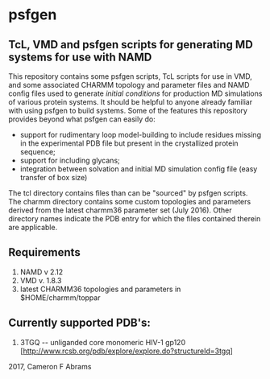 # psfgen
## TcL, VMD and psfgen scripts for generating MD systems for use with NAMD

This repository contains some psfgen scripts, TcL scripts for use in VMD, and some associated CHARMM topology and parameter files and NAMD config files used to generate _initial conditions_ for production MD simulations of various protein systems.  It should be helpful to anyone already familiar with using psfgen to build systems.  Some of the features this repository provides beyond what psfgen can easily do:

* support for rudimentary loop model-building to include residues missing in the experimental PDB file but present in the crystallized protein sequence;  
* support for including glycans;
* integration between solvation and initial MD simulation config file (easy transfer of box size)

The tcl directory contains files than can be "sourced" by psfgen scripts.  The charmm directory contains some custom topologies and parameters derived from the latest charmm36 parameter set (July 2016).  Other directory names indicate the PDB entry for which the files contained therein are applicable.

## Requirements

1. NAMD v 2.12
2. VMD v. 1.8.3
3. latest CHARMM36 topologies and parameters in $HOME/charmm/toppar

## Currently supported PDB's:

1. 3TGQ -- unliganded core monomeric HIV-1 gp120 [http://www.rcsb.org/pdb/explore/explore.do?structureId=3tgq]

2017, Cameron F Abrams
